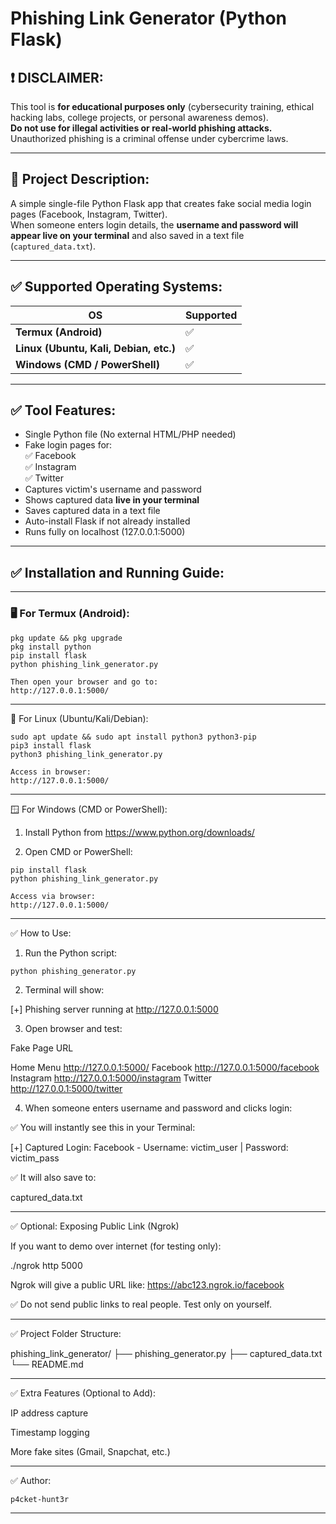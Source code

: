 # Phishing Link Generator (Python Flask)

## ❗ DISCLAIMER:

This tool is **for educational purposes only** (cybersecurity training, ethical hacking labs, college projects, or personal awareness demos).  
**Do not use for illegal activities or real-world phishing attacks.**  
Unauthorized phishing is a criminal offense under cybercrime laws.

---

## 📌 Project Description:

A simple single-file Python Flask app that creates fake social media login pages (Facebook, Instagram, Twitter).  
When someone enters login details, the **username and password will appear live on your terminal** and also saved in a text file (`captured_data.txt`).

---

## ✅ Supported Operating Systems:

| OS | Supported |
|---|---|
| **Termux (Android)** | ✅ |
| **Linux (Ubuntu, Kali, Debian, etc.)** | ✅ |
| **Windows (CMD / PowerShell)** | ✅ |

---

## ✅ Tool Features:

- Single Python file (No external HTML/PHP needed)
- Fake login pages for:  
  ✅ Facebook  
  ✅ Instagram  
  ✅ Twitter
- Captures victim's username and password
- Shows captured data **live in your terminal**
- Saves captured data in a text file
- Auto-install Flask if not already installed
- Runs fully on localhost (127.0.0.1:5000)

---

## ✅ Installation and Running Guide:

---

### 🖥️ For Termux (Android):

```
pkg update && pkg upgrade
pkg install python
pip install flask
python phishing_link_generator.py

Then open your browser and go to:
http://127.0.0.1:5000/

```
---

🐧 For Linux (Ubuntu/Kali/Debian):
```
sudo apt update && sudo apt install python3 python3-pip
pip3 install flask
python3 phishing_link_generator.py

Access in browser:
http://127.0.0.1:5000/

```
---

🪟 For Windows (CMD or PowerShell):

1. Install Python from https://www.python.org/downloads/


2. Open CMD or PowerShell:


```
pip install flask
python phishing_link_generator.py

Access via browser:
http://127.0.0.1:5000/

```
---

✅ How to Use:

1. Run the Python script:


```
python phishing_generator.py
```
2. Terminal will show:



[+] Phishing server running at http://127.0.0.1:5000

3. Open browser and test:



Fake Page	URL

Home Menu	http://127.0.0.1:5000/
Facebook	http://127.0.0.1:5000/facebook
Instagram	http://127.0.0.1:5000/instagram
Twitter	http://127.0.0.1:5000/twitter


4. When someone enters username and password and clicks login:



✅ You will instantly see this in your Terminal:

[+] Captured Login:
Facebook - Username: victim_user | Password: victim_pass

✅ It will also save to:

captured_data.txt


---

✅ Optional: Exposing Public Link (Ngrok)

If you want to demo over internet (for testing only):

./ngrok http 5000

Ngrok will give a public URL like:
https://abc123.ngrok.io/facebook

✅ Do not send public links to real people. Test only on yourself.


---

✅ Project Folder Structure:

phishing_link_generator/
├── phishing_generator.py
├── captured_data.txt
└── README.md


---

✅ Extra Features (Optional to Add):

IP address capture

Timestamp logging

More fake sites (Gmail, Snapchat, etc.)



---

✅ Author:
```
p4cket-hunt3r 
```

---
